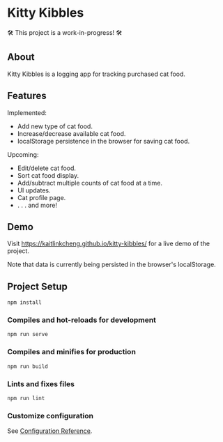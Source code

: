 # Kitty Kibbles

🛠️ This project is a work-in-progress! 🛠️

## About
Kitty Kibbles is a logging app for tracking purchased cat food.

## Features
Implemented:
- Add new type of cat food.
- Increase/decrease available cat food.
- localStorage persistence in the browser for saving cat food.

Upcoming:
- Edit/delete cat food.
- Sort cat food display.
- Add/subtract multiple counts of cat food at a time.
- UI updates.
- Cat profile page.
- . . . and more!

## Demo
Visit https://kaitlinkcheng.github.io/kitty-kibbles/ for a live demo of the project.

Note that data is currently being persisted in the browser's localStorage.

## Project Setup
```
npm install
```

### Compiles and hot-reloads for development
```
npm run serve
```

### Compiles and minifies for production
```
npm run build
```

### Lints and fixes files
```
npm run lint
```

### Customize configuration
See [Configuration Reference](https://cli.vuejs.org/config/).

